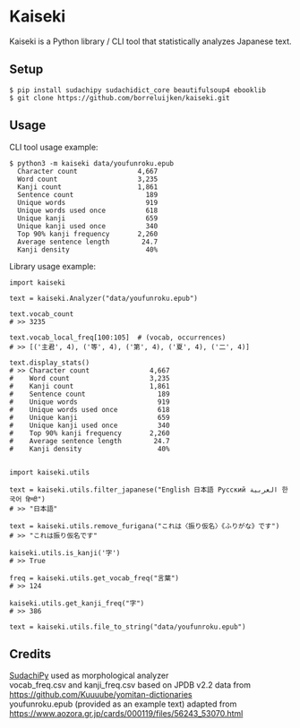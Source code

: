 # Kaiseki
Kaiseki is a Python library / CLI tool that statistically analyzes Japanese text.

## Setup
```
$ pip install sudachipy sudachidict_core beautifulsoup4 ebooklib
$ git clone https://github.com/borreluijken/kaiseki.git
```

## Usage
CLI tool usage example:
```
$ python3 -m kaiseki data/youfunroku.epub
  Character count               4,667
  Word count                    3,235
  Kanji count                   1,861
  Sentence count                  189
  Unique words                    919
  Unique words used once          618
  Unique kanji                    659
  Unique kanji used once          340
  Top 90% kanji frequency       2,260
  Average sentence length        24.7
  Kanji density                   40%
```

Library usage example:
```
import kaiseki

text = kaiseki.Analyzer("data/youfunroku.epub")

text.vocab_count
# >> 3235

text.vocab_local_freq[100:105]  # (vocab, occurrences)
# >> [('主君', 4), ('等', 4), ('第', 4), ('夏', 4), ('二', 4)]

text.display_stats()
# >> Character count               4,667
#    Word count                    3,235
#    Kanji count                   1,861
#    Sentence count                  189
#    Unique words                    919
#    Unique words used once          618
#    Unique kanji                    659
#    Unique kanji used once          340
#    Top 90% kanji frequency       2,260
#    Average sentence length        24.7
#    Kanji density                   40%


import kaiseki.utils

text = kaiseki.utils.filter_japanese("English 日本語 Русский العربية 한국어 हिन्दी")
# >> "日本語"

text = kaiseki.utils.remove_furigana("これは〈振り仮名〉《ふりがな》です")
# >> "これは振り仮名です"

kaiseki.utils.is_kanji('字')
# >> True

freq = kaiseki.utils.get_vocab_freq("言葉")
# >> 124

kaiseki.utils.get_kanji_freq("字")
# >> 386

text = kaiseki.utils.file_to_string("data/youfunroku.epub")
```

## Credits
[SudachiPy](https://github.com/Tokamei/sudachipy) used as morphological analyzer  
vocab_freq.csv and kanji_freq.csv based on JPDB v2.2 data from https://github.com/Kuuuube/yomitan-dictionaries  
youfunroku.epub (provided as an example text) adapted from https://www.aozora.gr.jp/cards/000119/files/56243_53070.html  
